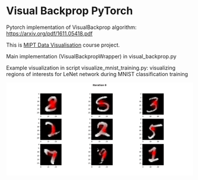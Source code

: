 # Visual Backprop PyTorch
Pytorch implementation of VisualBackprop algorithm: https://arxiv.org/pdf/1611.05418.pdf

This is [MIPT Data Visualisation](https://www.dainiak.com/teaching/courses/dataviz/) course project.

Main implementation (VisualBackpropWrapper) in visual_backprop.py

Example visualization in script visualize_mnist_training.py: visualizing regions of interests for LeNet network during MNIST classification training

![](https://github.com/AlexeyZhuravlev/visual-backprop/blob/master/demo.gif)
